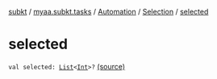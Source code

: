 [subkt](../../../index.md) / [myaa.subkt.tasks](../../index.md) / [Automation](../index.md) / [Selection](index.md) / [selected](./selected.md)

# selected

`val selected: `[`List`](https://kotlinlang.org/api/latest/jvm/stdlib/kotlin.collections/-list/index.html)`<`[`Int`](https://kotlinlang.org/api/latest/jvm/stdlib/kotlin/-int/index.html)`>?` [(source)](https://github.com/Myaamori/SubKt/blob/0.1.12/src/main/kotlin/myaa/subkt/tasks/asstasks.kt#L730)